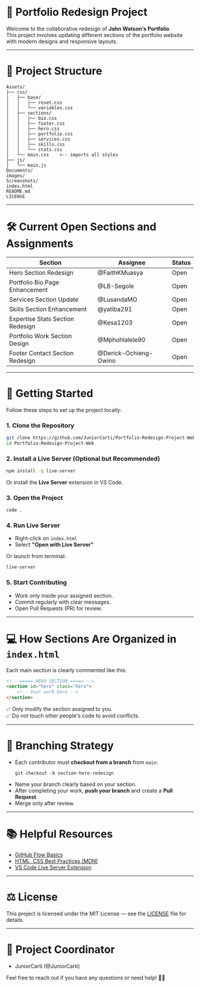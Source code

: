 # 🎨 Portfolio Redesign Project

Welcome to the collaborative redesign of **John Watson's Portfolio**.  
This project involves updating different sections of the portfolio website with modern designs and responsive layouts.

---

# 📂 Project Structure

```
Assets/
├── css/
│   ├── base/
│   │   ├── reset.css
│   │   └── variables.css
│   ├── sections/
│   │   ├── bio.css
│   │   ├── footer.css
│   │   ├── hero.css
│   │   ├── portfolio.css
│   │   ├── services.css
│   │   ├── skills.css
│   │   └── stats.css
│   └── main.css    <-- imports all styles
├── js/
│   └── main.js
Documents/
images/
Screenshots/
index.html
README.md
LICENSE
```

---

# 🛠️ Current Open Sections and Assignments

| Section                        | Assignee               | Status |
|---------------------------------|-------------------------|--------|
| Hero Section Redesign           | @FaithKMuasya           | Open   |
| Portfolio Bio Page Enhancement  | @LB-Segole              | Open   |
| Services Section Update         | @LusandaMO              | Open   |
| Skills Section Enhancement      | @yatiba291              | Open   |
| Expertise Stats Section Redesign| @Kesa1203               | Open   |
| Portfolio Work Section Design   | @Mphohlalele90          | Open   |
| Footer Contact Section Redesign | @Derick-Ochieng-Owino   | Open   |

---

# 🚀 Getting Started

Follow these steps to set up the project locally:

### 1. Clone the Repository
```bash
git clone https://github.com/JuniorCarti/Portfolio-Redesign-Project-Web.git
cd Portfolio-Redesign-Project-Web
```

### 2. Install a Live Server (Optional but Recommended)
```bash
npm install -g live-server
```

Or install the **Live Server** extension in VS Code.

### 3. Open the Project
```bash
code .
```

### 4. Run Live Server
- Right-click on `index.html`
- Select **"Open with Live Server"**

Or launch from terminal:

```bash
live-server
```

### 5. Start Contributing
- Work only inside your assigned section.
- Commit regularly with clear messages.
- Open Pull Requests (PR) for review.

---

# 💻 How Sections Are Organized in `index.html`

Each main section is clearly commented like this:

```html
<!-- ===== HERO SECTION ===== -->
<section id="hero" class="hero">
    <!-- Your work here -->
</section>
```

✅ Only modify the section assigned to you.  
✅ Do not touch other people's code to avoid conflicts.

---

# 🔀 Branching Strategy

- Each contributor must **checkout from a branch** from `main`:
  ```
  git checkout -b section-hero-redesign
  ```
- Name your branch clearly based on your section.
- After completing your work, **push your branch** and create a **Pull Request**.
- Merge only after review.

---

# 📚 Helpful Resources

- [GitHub Flow Basics](https://guides.github.com/introduction/flow/)
- [HTML, CSS Best Practices (MDN)](https://developer.mozilla.org/en-US/)
- [VS Code Live Server Extension](https://marketplace.visualstudio.com/items?itemName=ritwickdey.LiveServer)

---

# ⚖️ License

This project is licensed under the MIT License — see the [LICENSE](LICENSE) file for details.

---

# 📣 Project Coordinator

- JuniorCarti (@JuniorCarti)

Feel free to reach out if you have any questions or need help! 🚀✨

